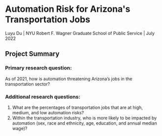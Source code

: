 # Automation Risk for Arizona's Transportation Jobs
Luyu Du | NYU Robert F. Wagner Graduate School of Public Service | July 2022

## Project Summary
### Primary research question:   
  As of 2021, how is automation threatening Arizona’s jobs in the transportation sector?   
### Additional research questions:  
1. What are the percentages of transportation jobs that are at high, medium, and low automation risks?  
2. Within the transportation industry, who is more likely to be impacted by automation (sex, race and ethnicity, age, education, and annual median wage)? 
